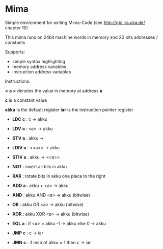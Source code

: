 # Mima
Simple environment for writing Mima-Code (see http://gbi.ira.uka.de/ chapter 10)

This mima runs on 24bit machine words in memory and 20 bits addresses / constants

Supports:
- simple syntax highlighting
- memory address variables
- instruction address variables

Instructions:

__<__ __a__ __>__ denotes the value in memory at address __a__

__c__ is a constant value

__akku__ is the default register
__iar__ is the instruction pointer register

- __LDC__ __c__ : c  → akku
- __LDV__ __a__ : <a\> → akku
- __STV__ __a__ : akku → <a>
- __LDIV__ __a__ : <<a\>\> → akku
- __STIV__ __a__ : akku → <<a\>\>

- __NOT__ : invert all bits in akku
- __RAR__ : rotate bits in akku one place to the right

- __ADD__ __a__ : akku + <a\> → akku
- __AND__ : akku AND <a\> → akku (bitwise)
- __OR__ : akku OR <a\> → akku (bitwise)
- __XOR__ : akku XOR <a\> → akku (bitwise)
- __EQL__ __a__ : if <a\> = akku -1 → akku else 0 → akku

- __JMP__ __c__ : c → iar
- __JMN__ __c__ : if msb of akku = 1 then c → iar
